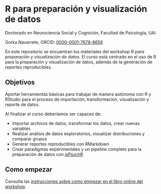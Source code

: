 # R para preparación y visualización de datos

Doctorado en Neurociencia Social y Cognición, Facultad de Psicología, UAI

Gorka Navarrete, ORCID: [0000-0001-7678-8656](http://orcid.org/0000-0001-7678-8656)


En este repositorio se encuentran los materiales del workshop *R para preparación y visualización de datos*. El curso está centrado en el uso de R para la preparación y visualización de datos, además de la generación de reportes reproducibles.


## Objetivos

Aportar herramientas básicas para trabajar de manera autónoma con R y RStudio para el proceso de importación, transformación, visualización y reporte de datos.

Al finalizar el curso deberíamos ser capaces de:  

* Importar archivos de datos, transformar los datos, crear nuevas variables  
* Realizar análisis de datos exploratorios, visualizar distribuciones y comparar grupos  
* Generar reportes reproducibles con RMarkdown  
* Crear paradigmas experimentales y un pipeline completo para la preparación de datos con [jsPsychR](https://gorkang.github.io/jsPsychRmanual/index.html)  



## Como empezar

Consulta las [instrucciones sobre como empezar en el libro online del workshop](https://gorkang.github.io/R_preparacion_visualizacion_datos/index.html#como-empezar).  

